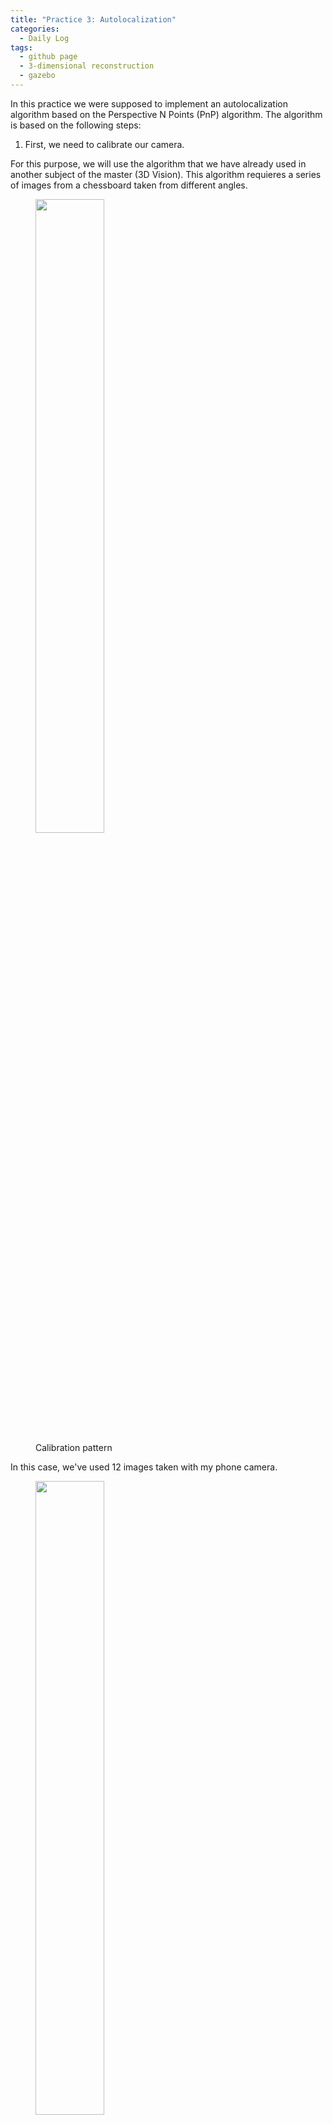 ```yaml
---
title: "Practice 3: Autolocalization"
categories:
  - Daily Log
tags:
  - github page
  - 3-dimensional reconstruction
  - gazebo
---
```


In this practice we were supposed to implement an autolocalization algorithm based on the Perspective N Points (PnP) algorithm. 
The algorithm is based on the following steps:
1. First, we need to calibrate our camera.

For this purpose, we will use the algorithm that we have already used in another subject of the master (3D Vision). This algorithm requieres a series of images from
a chessboard taken from different angles.

<figure class="half">
  <img src="{{ site.url }}{{ site.baseurl }}/assets/images/autolocalization/calibration_pattern.svg" alt="" style="width:51%">
  <figcaption>Calibration pattern</figcaption>
</figure>

In this case, we've used 12 images taken with my phone camera.
<figure class="half">
  <img src="{{ site.url }}{{ site.baseurl }}/assets/images/autolocalization/IMG_4047.png" alt="" style="width:51%">
  <img src="{{ site.url }}{{ site.baseurl }}/assets/images/autolocalization/IMG_4049.png" alt="" style="width:51%">
  <img src="{{ site.url }}{{ site.baseurl }}/assets/images/autolocalization/IMG_4050.png" alt="" style="width:51%">
</figure>
